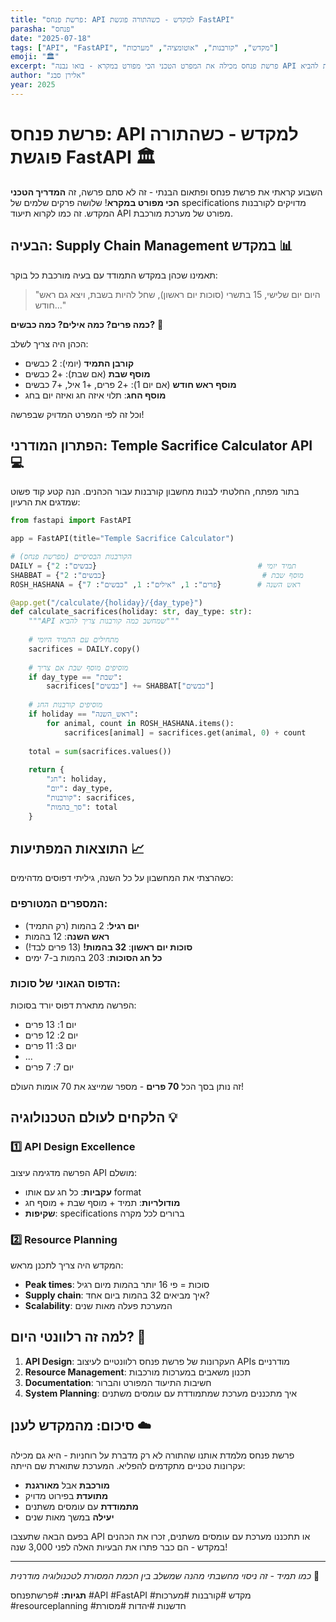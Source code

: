 ```yaml
---
title: "פרשת פנחס: API למקדש - כשהתורה פוגשת FastAPI"
parasha: "פנחס"
date: "2025-07-18"
tags: ["API", "FastAPI", "מקדש", "קורבנות", "אוטומציה", "מערכות"]
emoji: "🏛️"
excerpt: "פרשת פנחס מכילה את המפרט הטכני הכי מפורט במקרא - בואו נבנה API שיעזור לכהנים לחשב כמה קורבנות להביא"
author: "אלירן סבג"
year: 2025
---
```


# פרשת פנחס: API למקדש - כשהתורה פוגשת FastAPI 🏛️

השבוע קראתי את פרשת פנחס ופתאום הבנתי - זה לא סתם פרשה, זה **המדריך הטכני הכי מפורט במקרא**! שלושה פרקים שלמים של specifications מדויקים לקורבנות המקדש. זה כמו לקרוא תיעוד API מפורט של מערכת מורכבת.

## הבעיה: Supply Chain Management במקדש 📊

תאמינו שכהן במקדש התמודד עם בעיה מורכבת כל בוקר:

> "היום יום שלישי, 15 בתשרי (סוכות יום ראשון), שחל להיות בשבת, ויצא גם ראש חודש..."

**כמה פרים? כמה אילים? כמה כבשים?** 🤯

הכהן היה צריך לשלב:
- **קורבן התמיד** (יומי): 2 כבשים
- **מוסף שבת** (אם שבת): +2 כבשים
- **מוסף ראש חודש** (אם יום 1): +2 פרים, +1 איל, +7 כבשים
- **מוסף החג**: תלוי איזה חג ואיזה יום בחג

וכל זה לפי המפרט המדויק שבפרשה!

## הפתרון המודרני: Temple Sacrifice Calculator API 💻

בתור מפתח, החלטתי לבנות מחשבון קורבנות עבור הכהנים. הנה קטע קוד פשוט שמדגים את הרעיון:

```python
from fastapi import FastAPI

app = FastAPI(title="Temple Sacrifice Calculator")

# הקורבנות הבסיסיים (מפרשת פנחס)
DAILY = {"כבשים": 2}                                    # תמיד יומי
SHABBAT = {"כבשים": 2}                                   # מוסף שבת
ROSH_HASHANA = {"פרים": 1, "אילים": 1, "כבשים": 7}        # ראש השנה

@app.get("/calculate/{holiday}/{day_type}")
def calculate_sacrifices(holiday: str, day_type: str):
    """API שמחשב כמה קורבנות צריך להביא"""
    
    # מתחילים עם התמיד היומי
    sacrifices = DAILY.copy()
    
    # מוסיפים מוסף שבת אם צריך
    if day_type == "שבת":
        sacrifices["כבשים"] += SHABBAT["כבשים"]
    
    # מוסיפים קורבנות החג
    if holiday == "ראש_השנה":
        for animal, count in ROSH_HASHANA.items():
            sacrifices[animal] = sacrifices.get(animal, 0) + count
    
    total = sum(sacrifices.values())
    
    return {
        "חג": holiday,
        "יום": day_type,
        "קורבנות": sacrifices,
        "סך_בהמות": total
    }
```

## התוצאות המפתיעות 📈

כשהרצתי את המחשבון על כל השנה, גיליתי דפוסים מדהימים:

### המספרים המטורפים:
- **יום רגיל**: 2 בהמות (רק התמיד)
- **ראש השנה**: 12 בהמות 
- **סוכות יום ראשון**: **32 בהמות!** (13 פרים לבד!)
- **כל חג הסוכות**: 203 בהמות ב-7 ימים

### הדפוס הגאוני של סוכות:
הפרשה מתארת דפוס יורד בסוכות:
- יום 1: 13 פרים
- יום 2: 12 פרים  
- יום 3: 11 פרים
- ...
- יום 7: 7 פרים

זה נותן בסך הכל **70 פרים** - מספר שמייצג את 70 אומות העולם!

## הלקחים לעולם הטכנולוגיה 💡

### 1️⃣ **API Design Excellence**
הפרשה מדגימה עיצוב API מושלם:
- **עקביות**: כל חג עם אותו format
- **מודולריות**: תמיד + מוסף שבת + מוסף חג
- **שקיפות**: specifications ברורים לכל מקרה

### 2️⃣ **Resource Planning**
המקדש היה צריך לתכנן מראש:
- **Peak times**: סוכות = פי 16 יותר בהמות מיום רגיל
- **Supply chain**: איך מביאים 32 בהמות ביום אחד?
- **Scalability**: המערכת פעלה מאות שנים

## למה זה רלוונטי היום? 🎯

1. **API Design**: העקרונות של פרשת פנחס רלוונטיים לעיצוב APIs מודרניים
2. **Resource Management**: תכנון משאבים במערכות מורכבות
3. **Documentation**: חשיבות התיעוד המפורט והברור
4. **System Planning**: איך מתכננים מערכת שמתמודדת עם עומסים משתנים

## סיכום: מהמקדש לענן ☁️

פרשת פנחס מלמדת אותנו שהתורה לא רק מדברת על רוחניות - היא גם מכילה עקרונות טכניים מתקדמים להפליא. המערכת שתוארת שם הייתה:
- **מורכבת** אבל **מאורגנת**
- **מתועדת** בפירוט מדויק
- **מתמודדת** עם עומסים משתנים
- **יעילה** במשך מאות שנים

בפעם הבאה שתעצבו API או תתכננו מערכת עם עומסים משתנים, זכרו את הכהנים במקדש - הם כבר פתרו את הבעיות האלה לפני 3,000 שנה! 

---

*כמו תמיד - זה ניסוי מחשבתי מהנה שמשלב בין חכמת המסורת לטכנולוגיה מודרנית* 🙏

**תגיות:** #פרשתפנחס #API #FastAPI #מקדש #קורבנות #מערכות #resourceplanning #חדשנות #יהדות #מסורת